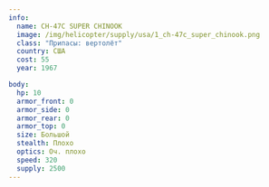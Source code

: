 ```yaml
---
info:
  name: CH-47C SUPER CHINOOK
  image: /img/helicopter/supply/usa/1_ch-47c_super_chinook.png
  class: "Припасы: вертолёт"
  country: США
  cost: 55
  year: 1967

body:
  hp: 10
  armor_front: 0
  armor_side: 0
  armor_rear: 0
  armor_top: 0
  size: Большой
  stealth: Плохо
  optics: Оч. плохо
  speed: 320
  supply: 2500
---
```

